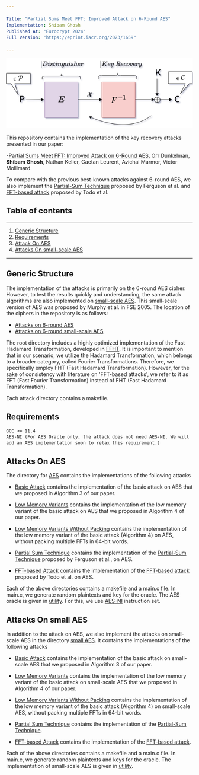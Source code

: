 ```yaml
---

Title: "Partial Sums Meet FFT: Improved Attack on 6-Round AES"
Implementation: Shibam Ghosh
Published At: "Eurocrypt 2024"
Full Version: "https://eprint.iacr.org/2023/1659"

---
```

<p align="center">
  <img src="fig/concept.png" alt="Sublime's custom image"/>
</p>


This repository contains the implementation of the key recovery attacks presented in our paper:

-[Partial Sums Meet FFT: Improved Attack on 6-Round AES](https://eprint.iacr.org/2023/1659),
Orr Dunkelman, **Shibam Ghosh**, Nathan Keller, Gaetan Leurent, Avichai Marmor, Victor Mollimard.

To compare with the previous best-known attacks against 6-round AES, we also 
implement the [Partial-Sum Technique](https://link.springer.com/chapter/10.1007/3-540-44706-7_15) 
proposed by Ferguson et al. and [FFT-based attack](https://eprint.iacr.org/2014/187) proposed 
by Todo et al. 

## Table of contents

---

1. [Generic Structure](#generic-structure)
2. [Requirements](#requirements)
3. [Attack On AES](#attacks-on-aes)
4. [Attacks On small-scale AES](#attacks-on-small-aes)
    <!-- 1. [Basic Attack](#basic-attack) -->
    <!-- 2. [Basic Attack](#basic-attack) -->
    <!-- 3. [Basic Attack](#basic-attack) -->
    <!-- 4. [Basic Attack](#basic-attack) -->


---

## Generic Structure

The implementation of the attacks is primarily on the 6-round AES cipher. However, to test 
the results quickly and understanding, the same attack algorithms are also implemented on 
[small-scale AES](https://link.springer.com/chapter/10.1007/11502760_10). This small-scale
version of AES was proposed by Murphy et al. in FSE 2005. The location of the ciphers in the 
repository is as follows:

- [Attacks on 6-round AES](aes)
- [Attacks on 6-round small-scale AES](small_aes)

The root directory includes a highly optimized implementation of the Fast Hadamard 
Transformation, developed in [FFHT](https://github.com/FALCONN-LIB/FFHT). It is important 
to mention that in our scenario, we utilize the Hadamard Transformation, which belongs to 
a broader category, called Fourier Transformations. Therefore, we specifically employ 
FHT (Fast Hadamard Transformation). However, for the sake of consistency with literature 
on 'FFT-based attacks', we refer to it as FFT (Fast Fourier Transformation) instead of 
FHT (Fast Hadamard Transformation).

Each attack directory contains a makefile.

## Requirements
    GCC >= 11.4
    AES-NI (For AES Oracle only, the attack does not need AES-NI. We will add an AES implementation soon to relax this requirement.)
## Attacks On AES

The directory for [AES](aes) contains the implementations of the following attacks  

- [Basic Attack](aes/algorithm3) contains the implementation of the basic attack
on AES that we proposed in Algorithm 3 of our paper.

- [Low Memory Variants](aes/algorithm4) contains the implementation of the 
low memory variant of the basic attack on AES that we proposed in 
Algorithm 4 of our paper.

- [Low Memory Variants Without Packing](aes/algorithm4_no_packing) contains the
  implementation of the low memory variant of the basic attack (Algorithm 4) on AES,
  without packing multiple FFTs in 64-bit words.

- [Partial Sum Technique](aes/partial_sum) contains the implementation of the 
[Partial-Sum Technique](https://link.springer.com/chapter/10.1007/3-540-44706-7_15)
proposed by Ferguson et al., on AES.

- [FFT-based Attack](aes/TODOs_ATTACK) contains the implementation of the 
[FFT-based attack](https://eprint.iacr.org/2014/187) proposed by Todo et al. on
AES.

Each of the above directories contains a makefile and a main.c file. In main.c, we generate 
random plaintexts and key for the oracle. The AES oracle is given in [utility](aes/utility).
For this, we use 
[AES-NI](https://www.intel.com/content/www/us/en/developer/articles/technical/advanced-encryption-standard-instructions-aes-ni.html)
instruction set.

## Attacks On small AES

In addition to the attack on AES, we also implement the attacks on small-scale AES in the 
directory [small AES](small_aes). It contains the implementations of the following 
attacks  

- [Basic Attack](small_aes/algorithm3) contains the implementation of the basic attack
on small-scale AES that we proposed in Algorithm 3 of our paper.

- [Low Memory Variants](small_aes/algorithm4) contains the implementation of the 
low memory variant of the basic attack on small-scale AES that we proposed in 
Algorithm 4 of our paper.

- [Low Memory Variants Without Packing](small_aes/algorithm4_no_packing) contains the
  implementation of the low memory variant of the basic attack (Algorithm 4) on
  small-scale AES, without packing multiple FFTs in 64-bit words.

- [Partial Sum Technique](small_aes/partial_sum) contains the implementation of the 
[Partial-Sum Technique](https://link.springer.com/chapter/10.1007/3-540-44706-7_15).

- [FFT-based Attack](small_aes/TODOs_ATTACK) contains the implementation of the 
[FFT-based attack](https://eprint.iacr.org/2014/187).

Each of the above directories contains a makefile and a main.c file. In main.c, we generate 
random plaintexts and keys for the oracle. The implementation of small-scale AES is given
in [utility](small_aes/utility).
